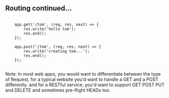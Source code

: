 ## Routing continued...

<pre><code>
    app.get('/tom', (req, res, next) => {
    	res.write('hello tom');
		res.end();
    });

    app.post('/tom', (req, res, next) => {
    	res.write('creating tom...');
		res.end();
    });

</code></pre>

Note:
In most web apps, you would want to differentiate between the type of Request, for a typical website you'd want to handle a GET and a POST differently. and for a RESTful service, you'd want to support GET POST PUT and DELETE and sometimes pre-flight HEADs too.